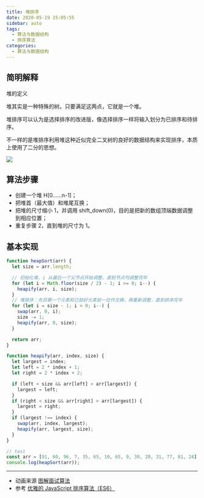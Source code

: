 ```yaml
---
title: 堆排序
date: 2020-05-19 15:05:55
sidebar: auto
tags:
  - 算法与数据结构
  - 排序算法
categories:
  - 算法与数据结构
---
```


## 简明解释

堆的定义

堆其实是一种特殊的树。只要满足这两点，它就是一个堆。

堆排序可以认为是选择排序的改进版，像选择排序一样将输入划分为已排序和待排序。

不一样的是堆排序利用堆这种近似完全二叉树的良好的数据结构来实现排序，本质上使用了二分的思想。

![](https://gitee.com/alvin0216/cdn/raw/master/images/heapSort.png)

## 算法步骤

- 创建一个堆 H[0……n-1]；
- 把堆首（最大值）和堆尾互换；
- 把堆的尺寸缩小 1，并调用 shift_down(0)，目的是把新的数组顶端数据调整到相应位置；
- 重复步骤 2，直到堆的尺寸为 1。

## 基本实现

```js
function heapSort(arr) {
  let size = arr.length;

  // 初始化堆，i 从最后一个父节点开始调整，直到节点均调整完毕
  for (let i = Math.floor(size / 2) - 1; i >= 0; i--) {
    heapify(arr, i, size);
  }
  // 堆排序：先将第一个元素和已拍好元素前一位作交换，再重新调整，直到排序完毕
  for (let i = size - 1; i > 0; i--) {
    swap(arr, 0, i);
    size -= 1;
    heapify(arr, 0, size);
  }

  return arr;
}

function heapify(arr, index, size) {
  let largest = index;
  let left = 2 * index + 1;
  let right = 2 * index + 2;

  if (left < size && arr[left] > arr[largest]) {
    largest = left;
  }
  if (right < size && arr[right] > arr[largest]) {
    largest = right;
  }
  if (largest !== index) {
    swap(arr, index, largest);
    heapify(arr, largest, size);
  }
}

// test
const arr = [91, 60, 96, 7, 35, 65, 10, 65, 9, 30, 20, 31, 77, 81, 24];
console.log(heapSort(arr));
```

---

- 动画来源 [图解面试算法](https://github.com/MisterBooo/LeetCodeAnimation)
- 参考 [优雅的 JavaScript 排序算法（ES6）](https://juejin.im/post/5ab62ec36fb9a028cf326c49)
